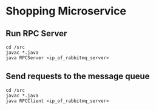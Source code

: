 # Shopping Microservice

## Run RPC Server
```
cd /src
javac *.java
java RPCServer <ip_of_rabbitmq_server>
```

## Send requests to the message queue
```
cd /src
javac *.java
java RPCClient <ip_of_rabbitmq_server>
```

